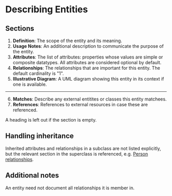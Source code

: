 # Describing Entities

## Sections

1. **Definition**: The scope of the entity and its meaning.
2. **Usage Notes**: An additional description to communicate the purpose of the entity.
3. **Attributes**: The list of attributes: properties whose values are simple or composite datatypes. All attributes are considered optional by default.
4. **Relationships**: The relationships that are important for this entity. The default cardinality is "1".
5. **Illustrative Diagram**: A UML diagram showing this entity in its context if one is available.
---
6. **Matches**: Describe any external entitites or classes this entity matchees. 
7. **References**: References to external resources in case these are referenced.

A heading is left out if the section is empty.

## Handling inheritance

Inherited attributes and relationships in a subclass are not listed explicitly, 
but the relevant section in the superclass is referenced, 
e.g. [Person relationships](../entities/Person.md#relationships).

## Additional notes

An entity need not document all relationships it is member in.
